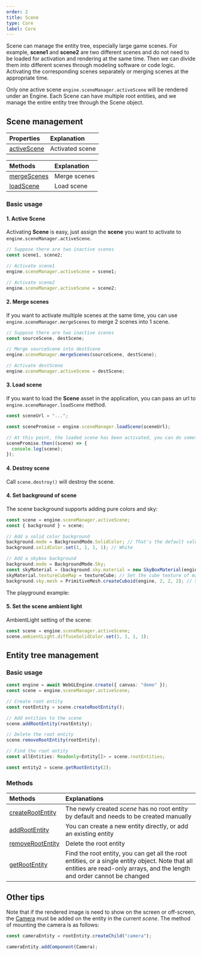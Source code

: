 ```yaml
---
order: 2
title: Scene
type: Core
label: Core
---
```


Scene can manage the entity tree, especially large game scenes. For example, **scene1** and **scene2** are two different scenes and do not need to be loaded for activation and rendering at the same time. Then we can divide them into different scenes through modeling software or code logic. Activating the corresponding scenes separately or merging scenes at the appropriate time.

Only one active scene `engine.sceneManager.activeScene` will be rendered under an Engine. Each Scene can have multiple root entities, and we manage the entire entity tree through the Scene object.

## Scene management

| Properties                                         | Explanation     |
| :------------------------------------------------- | :-------------- |
| [activeScene](${api}core/SceneManager#activeScene) | Activated scene |

| Methods                                            | Explanation  |
| :------------------------------------------------- | :----------- |
| [mergeScenes](${api}core/SceneManager#mergeScenes) | Merge scenes |
| [loadScene](${api}core/SceneManager#loadScene)     | Load scene   |

### Basic usage

#### 1. Active Scene

Activating **Scene** is easy, just assign the **scene** you want to activate to `engine.sceneManager.activeScene`.

```typescript
// Suppose there are two inactive scenes
const scene1, scene2;

// Activate scene1
engine.sceneManager.activeScene = scene1;

// Activate scene2
engine.sceneManager.activeScene = scene2;
```

#### 2. Merge scenes

If you want to activate multiple scenes at the same time, you can use `engine.sceneManager.mergeScenes` to merge 2 scenes into 1 scene.

```typescript
// Suppose there are two inactive scenes
const sourceScene, destScene;

// Merge sourceScene into destScene
engine.sceneManager.mergeScenes(sourceScene, destScene);

// Activate destScene
engine.sceneManager.activeScene = destScene;
```

#### 3. Load scene

If you want to load the **Scene** asset in the application, you can pass an url to `engine.sceneManager.loadScene` method.

```typescript
const sceneUrl = "...";

const scenePromise = engine.sceneManager.loadScene(sceneUrl);

// At this point, the loaded scene has been activated, you can do something on the loaded scene:
scenePromise.then((scene) => {
  console.log(scene);
});
```

#### 4. Destroy scene

Call `scene.destroy()` will destroy the scene.

#### 4. Set background of scene

The scene background supports adding pure colors and sky:

```typescript
const scene = engine.sceneManager.activeScene;
const { background } = scene;

// Add a solid color background
background.mode = BackgroundMode.SolidColor; // That's the default value of mode
background.solidColor.set(1, 1, 1, 1); // White

// Add a skybox background
background.mode = BackgroundMode.Sky;
const skyMaterial = (background.sky.material = new SkyBoxMaterial(engine)); // Set the material of skybox
skyMaterial.textureCubeMap = textureCube; // Set the cube texture of material
background.sky.mesh = PrimitiveMesh.createCuboid(engine, 2, 2, 2); // Set the mesh of the skybox
```

The playground example:

<playground src="background.ts"></playground>

#### 5. Set the scene ambient light

AmbientLight setting of the scene:

```typescript
const scene = engine.sceneManager.activeScene;
scene.ambientLight.diffuseSolidColor.set(1, 1, 1, 1);
```

## Entity tree management

### Basic usage

```typescript
const engine = await WebGLEngine.create({ canvas: "demo" });
const scene = engine.sceneManager.activeScene;

// Create root entity
const rootEntity = scene.createRootEntity();

// Add entities to the scene
scene.addRootEntity(rootEntity);

// Delete the root entity
scene.removeRootEntity(rootEntity);

// Find the root entity
const allEntities: Readonly<Entity[]> = scene.rootEntities;

const entity2 = scene.getRootEntity(2);
```

### Methods

| Methods | Explanations |
| :-- | :-- |
| [createRootEntity](${api}core/Scene#createRootEntity) | The newly created _scene_ has no root entity by default and needs to be created manually |
| [addRootEntity](${api}core/Scene#addRootEntity) | You can create a new entity directly, or add an existing entity |
| [removeRootEntity](${api}core/Scene#removeRootEntity) | Delete the root entity |
| [getRootEntity](${api}core/Scene#getRootEntity) | Find the root entity, you can get all the root entities, or a single entity object. Note that all entities are read-only arrays, and the length and order cannot be changed |

## Other tips

Note that if the rendered image is need to show on the screen or off-screen, the [Camera](${api}core/Camera) must be added on the entity in the current _scene_. The method of mounting the camera is as follows:

```typescript
const cameraEntity = rootEntity.createChild("camera");

cameraEntity.addComponent(Camera);
```
